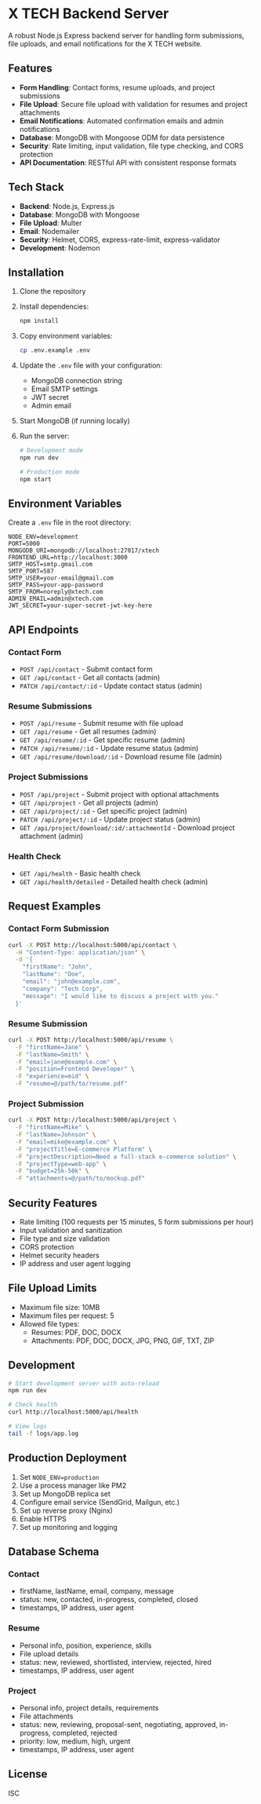 # X TECH Backend Server

A robust Node.js Express backend server for handling form submissions, file uploads, and email notifications for the X TECH website.

## Features

- **Form Handling**: Contact forms, resume uploads, and project submissions
- **File Upload**: Secure file upload with validation for resumes and project attachments
- **Email Notifications**: Automated confirmation emails and admin notifications
- **Database**: MongoDB with Mongoose ODM for data persistence
- **Security**: Rate limiting, input validation, file type checking, and CORS protection
- **API Documentation**: RESTful API with consistent response formats

## Tech Stack

- **Backend**: Node.js, Express.js
- **Database**: MongoDB with Mongoose
- **File Upload**: Multer
- **Email**: Nodemailer
- **Security**: Helmet, CORS, express-rate-limit, express-validator
- **Development**: Nodemon

## Installation

1. Clone the repository
2. Install dependencies:
   ```bash
   npm install
   ```

3. Copy environment variables:
   ```bash
   cp .env.example .env
   ```

4. Update the `.env` file with your configuration:
   - MongoDB connection string
   - Email SMTP settings
   - JWT secret
   - Admin email

5. Start MongoDB (if running locally)

6. Run the server:
   ```bash
   # Development mode
   npm run dev

   # Production mode
   npm start
   ```

## Environment Variables

Create a `.env` file in the root directory:

```env
NODE_ENV=development
PORT=5000
MONGODB_URI=mongodb://localhost:27017/xtech
FRONTEND_URL=http://localhost:3000
SMTP_HOST=smtp.gmail.com
SMTP_PORT=587
SMTP_USER=your-email@gmail.com
SMTP_PASS=your-app-password
SMTP_FROM=noreply@xtech.com
ADMIN_EMAIL=admin@xtech.com
JWT_SECRET=your-super-secret-jwt-key-here
```

## API Endpoints

### Contact Form
- `POST /api/contact` - Submit contact form
- `GET /api/contact` - Get all contacts (admin)
- `PATCH /api/contact/:id` - Update contact status (admin)

### Resume Submissions
- `POST /api/resume` - Submit resume with file upload
- `GET /api/resume` - Get all resumes (admin)
- `GET /api/resume/:id` - Get specific resume (admin)
- `PATCH /api/resume/:id` - Update resume status (admin)
- `GET /api/resume/download/:id` - Download resume file (admin)

### Project Submissions
- `POST /api/project` - Submit project with optional attachments
- `GET /api/project` - Get all projects (admin)
- `GET /api/project/:id` - Get specific project (admin)
- `PATCH /api/project/:id` - Update project status (admin)
- `GET /api/project/download/:id/:attachmentId` - Download project attachment (admin)

### Health Check
- `GET /api/health` - Basic health check
- `GET /api/health/detailed` - Detailed health check (admin)

## Request Examples

### Contact Form Submission
```bash
curl -X POST http://localhost:5000/api/contact \
  -H "Content-Type: application/json" \
  -d '{
    "firstName": "John",
    "lastName": "Doe",
    "email": "john@example.com",
    "company": "Tech Corp",
    "message": "I would like to discuss a project with you."
  }'
```

### Resume Submission
```bash
curl -X POST http://localhost:5000/api/resume \
  -F "firstName=Jane" \
  -F "lastName=Smith" \
  -F "email=jane@example.com" \
  -F "position=Frontend Developer" \
  -F "experience=mid" \
  -F "resume=@/path/to/resume.pdf"
```

### Project Submission
```bash
curl -X POST http://localhost:5000/api/project \
  -F "firstName=Mike" \
  -F "lastName=Johnson" \
  -F "email=mike@example.com" \
  -F "projectTitle=E-commerce Platform" \
  -F "projectDescription=Need a full-stack e-commerce solution" \
  -F "projectType=web-app" \
  -F "budget=25k-50k" \
  -F "attachments=@/path/to/mockup.pdf"
```

## Security Features

- Rate limiting (100 requests per 15 minutes, 5 form submissions per hour)
- Input validation and sanitization
- File type and size validation
- CORS protection
- Helmet security headers
- IP address and user agent logging

## File Upload Limits

- Maximum file size: 10MB
- Maximum files per request: 5
- Allowed file types:
  - Resumes: PDF, DOC, DOCX
  - Attachments: PDF, DOC, DOCX, JPG, PNG, GIF, TXT, ZIP

## Development

```bash
# Start development server with auto-reload
npm run dev

# Check health
curl http://localhost:5000/api/health

# View logs
tail -f logs/app.log
```

## Production Deployment

1. Set `NODE_ENV=production`
2. Use a process manager like PM2
3. Set up MongoDB replica set
4. Configure email service (SendGrid, Mailgun, etc.)
5. Set up reverse proxy (Nginx)
6. Enable HTTPS
7. Set up monitoring and logging

## Database Schema

### Contact
- firstName, lastName, email, company, message
- status: new, contacted, in-progress, completed, closed
- timestamps, IP address, user agent

### Resume
- Personal info, position, experience, skills
- File upload details
- status: new, reviewed, shortlisted, interview, rejected, hired
- timestamps, IP address, user agent

### Project
- Personal info, project details, requirements
- File attachments
- status: new, reviewing, proposal-sent, negotiating, approved, in-progress, completed, rejected
- priority: low, medium, high, urgent
- timestamps, IP address, user agent

## License

ISC
